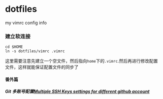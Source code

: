 # dotfiles
my vimrc config info






### 建立软连接
```
cd $HOME
ln -s dotfiles/vimrc .vimrc
```
这里需要注意先建立一个空文件，然后指向`home`下的`.vimrc`.然后再进行修改配置文件，这样就能保证配置文件的同步了


#### 番外篇

##### Git 多账号配置[Multiple SSH Keys settings for different github account](https://gist.github.com/jexchan/2351996)
